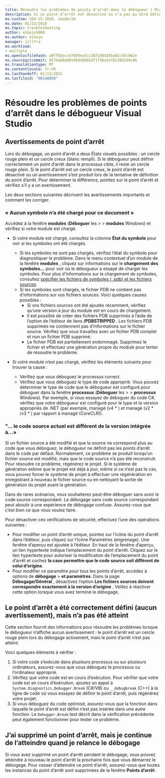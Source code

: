 ```yaml
---
title: Résoudre les problèmes de points d’arrêt dans le débogueur | Microsoft Docs
description: Si un point d’arrêt est désactivé ou n’a pas pu être défini, il est affiché sous la forme d’un cercle vide. Consultez cette page pour obtenir des informations sur les problèmes qui peuvent se produire lors de la définition de points d’arrêt.
ms.custom: SEO-VS-2020, seodec18
ms.date: 01/23/2018
ms.topic: troubleshooting
author: mikejo5000
ms.author: mikejo
manager: jillfra
ms.workload:
- multiple
ms.openlocfilehash: a07f92eccd7884ea3cc3871d04285a82cb5cb62e
ms.sourcegitcommit: 957da60a881469d9001df1f4ba3ef01388109c86
ms.translationtype: MT
ms.contentlocale: fr-FR
ms.lasthandoff: 01/13/2021
ms.locfileid: "98148050"
---
```

# <a name="troubleshoot-breakpoints-in-the-visual-studio-debugger"></a>Résoudre les problèmes de points d’arrêt dans le débogueur Visual Studio

## <a name="breakpoint-warnings"></a>Avertissements de point d’arrêt

Lors du débogage, un point d’arrêt a deux États visuels possibles : un cercle rouge plein et un cercle creux (blanc rempli). Si le débogueur peut définir correctement un point d’arrêt dans le processus cible, il reste un cercle rouge plein. Si le point d’arrêt est un cercle creux, le point d’arrêt est désactivé ou un avertissement s’est produit lors de la tentative de définition du point d’arrêt. Pour déterminer la différence, pointez sur le point d’arrêt et vérifiez s’il y a un avertissement.

Les deux sections suivantes décrivent les avertissements importants et comment les corriger.

### <a name="no-symbols-have-been-loaded-for-this-document"></a>« Aucun symbole n’a été chargé pour ce document »

Accédez à la fenêtre **modules** (**Déboguer** les  >    >  **modules** Windows) et vérifiez si votre module est chargé.
* Si votre module est chargé, consultez la colonne **État du symbole** pour voir si les symboles ont été chargés.
  * Si les symboles ne sont pas chargés, vérifiez l’état du symbole pour diagnostiquer le problème. Dans le menu contextuel d’un module de la fenêtre **modules** , cliquez sur informations sur le **chargement des symboles...** pour voir où le débogueur a essayé de charger les symboles. Pour plus d’informations sur le chargement de symboles, consultez [spécifier les fichiers de symboles (. pdb) et les fichiers sources](../debugger/specify-symbol-dot-pdb-and-source-files-in-the-visual-studio-debugger.md).
  * Si les symboles sont chargés, le fichier PDB ne contient pas d’informations sur vos fichiers sources. Voici quelques causes possibles :
    * Si vos fichiers sources ont été ajoutés récemment, vérifiez qu’une version à jour du module est en cours de chargement.
    * Il est possible de créer des fichiers PDB supprimés à l’aide de l’option de l’éditeur de liens **/PDBSTRIPPED** . Les fichiers PDB supprimés ne contiennent pas d’informations sur le fichier source. Vérifiez que vous travaillez avec un fichier PDB complet et non un fichier PDB supprimé.
    * Le fichier PDB est partiellement endommagé. Supprimez le fichier et effectuez une génération propre du module pour tenter de résoudre le problème.

* Si votre module n’est pas chargé, vérifiez les éléments suivants pour trouver la cause :
  * Vérifiez que vous déboguez le processus correct.
  * Vérifiez que vous déboguez le type de code approprié. Vous pouvez déterminer le type de code que le débogueur est configuré pour déboguer dans la fenêtre **processus** (**Déboguer** les  >    >  **processus** Windows). Par exemple, si vous essayez de déboguer du code C#, vérifiez que votre débogueur est configuré pour le type et la version appropriés de .NET (par exemple, managé (v4 \* ) et managé (v2 \* /v3 \* ) par rapport à managé (CoreCLR)).

### <a name="-the-current-source-code-is-different-from-the-version-built-into"></a>"… le code source actuel est différent de la version intégrée à...»

Si un fichier source a été modifié et que la source ne correspond plus au code que vous déboguez, le débogueur ne définit pas les points d’arrêt dans le code par défaut. Normalement, ce problème se produit lorsqu’un fichier source est modifié, mais que le code source n’a pas été reconstruit. Pour résoudre ce problème, régénérez le projet. Si le système de génération estime que le projet est déjà à jour, même si ce n’est pas le cas, vous pouvez forcer le système de projet à effectuer une régénération en enregistrant à nouveau le fichier source ou en nettoyant la sortie de génération du projet avant la génération.

Dans de rares scénarios, vous souhaiterez peut-être déboguer sans avoir le code source correspondant. Le débogage sans code source correspondant peut aboutir à une expérience de débogage confuse. Assurez-vous que c’est bien ce que vous voulez faire.

Pour désactiver ces vérifications de sécurité, effectuez l’une des opérations suivantes :
* Pour modifier un point d’arrêt unique, pointez sur l’icône du point d’arrêt dans l’éditeur, puis cliquez sur l’icône Paramètres (engrenage). Une fenêtre d’aperçu est ajoutée à l’éditeur. En haut de la fenêtre d’aperçu, un lien hypertexte indique l’emplacement du point d’arrêt. Cliquez sur le lien hypertexte pour autoriser la modification de l’emplacement du point d’arrêt et cochez **la case permettre que le code source soit différent de celui d’origine**.
* Pour modifier ce paramètre pour tous les points d’arrêt, accédez à options de **débogage**  >  **et paramètres**. Dans la page **Débogage/Général** , désactivez l’option **Les fichiers sources doivent correspondre exactement à la version d’origine** . Veillez à réactiver cette option lorsque vous avez terminé le débogage.

## <a name="the-breakpoint-was-successfully-set-no-warning-but-didnt-hit"></a>Le point d’arrêt a été correctement défini (aucun avertissement), mais n’a pas été atteint

Cette section fournit des informations pour résoudre les problèmes lorsque le débogueur n’affiche aucun avertissement : le point d’arrêt est un cercle rouge plein lors du débogage activement, mais le point d’arrêt n’est pas atteint.

Voici quelques éléments à vérifier :
1. Si votre code s’exécute dans plusieurs processus ou sur plusieurs ordinateurs, assurez-vous que vous déboguez le processus ou l’ordinateur approprié.
2. Vérifiez que votre code est en cours d’exécution. Pour vérifier que votre code est en cours d’exécution, ajoutez un appel à `System.Diagnostics.Debugger.Break` (C#/VB) ou `__debugbreak` (C++) à la ligne de code où vous essayez de définir le point d’arrêt, puis régénérez votre projet.
3. Si vous déboguez du code optimisé, assurez-vous que la fonction dans laquelle le point d’arrêt est défini n’est pas insérée dans une autre fonction. Le `Debugger.Break` test décrit dans la vérification précédente peut également fonctionner pour tester ce problème.

## <a name="i-deleted-a-breakpoint-but-i-continue-to-hit-it-when-i-start-debugging-again"></a>J’ai supprimé un point d’arrêt, mais je continue de l’atteindre quand je relance le débogage

Si vous avez supprimé un point d’arrêt pendant le débogage, vous pouvez atteindre à nouveau le point d’arrêt la prochaine fois que vous démarrez le débogage. Pour cesser d’atteindre ce point d’arrêt, assurez-vous que toutes les instances du point d’arrêt sont supprimées de la fenêtre **Points d’arrêt** .
